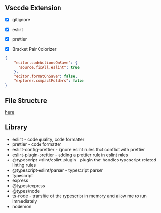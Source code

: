 ## Vscode Extension
- [x] gitignore</br>
- [x] eslint</br>
- [x] prettier</br>
- [x] Bracket Pair Colorizer


```json
{
    "editor.codeActionsOnSave": {
      "source.fixAll.eslint": true
    },
    "editor.formatOnSave": false,
    "explorer.compactFolders": false
}
```

## File Structure
[here](https://github.com/microsoft/TypeScript-Node-Starter)

## Library
- eslint - code quality, code formatter
- prettier - code formatter
- eslint-config-prettier - ignore eslint rules that conflict with prettier
- eslint-plugin-prettier - adding a prettier rule in eslint rules
- @typescript-eslint/eslint-plugin - plugin that handles typescript-related linting rules
- @typescript-eslint/parser - typescript parser
- typescript
- express
- @types/express
- @types/node
- ts-node - transfile of the typescript in memory and allow me to run immediately
- nodemon

